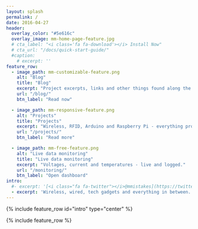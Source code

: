 ```yaml
---
layout: splash
permalink: /
date: 2016-04-27
header:
  overlay_color: "#5e616c"
  overlay_image: mm-home-page-feature.jpg
  # cta_label: "<i class='fa fa-download'></i> Install Now"
  # cta_url: "/docs/quick-start-guide/"
  #caption:
    # excerpt: ''
feature_row:
  - image_path: mm-customizable-feature.png
    alt: "Blog"
    title: "Blog"
    excerpt: "Project excerpts, links and other things found along the way."
    url: "/blog/"
    btn_label: "Read now"

  - image_path: mm-responsive-feature.png
    alt: "Projects"
    title: "Projects"
    excerpt: "Wireless, RFID, Arduino and Raspberry Pi - everything project!"
    url: "/projects/"
    btn_label: "Read more"

  - image_path: mm-free-feature.png
    alt: "Live data monitoring"
    title: "Live data monitoring"
    excerpt: "Voltages, current and temperatures - live and logged."
    url: "/monitoring/"
    btn_label: "Open dashboard"
intro:
  #- excerpt: '[<i class="fa fa-twitter"></i>@mmistakes](https://twitter.com/mmistakes){: .btn .btn--twitter}'
  - excerpt: 'Wireless, wired, tech gadgets and everything in between.'
---
```


{% include feature_row id="intro" type="center" %}

{% include feature_row %}
